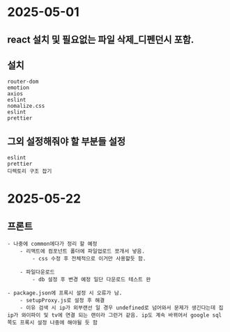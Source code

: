 # 2025-05-01 

## react 설치 및 필요없는 파일 삭제_디펜던시 포함.

## 설치
    router-dom
    emotion
    axios
    eslint
    nomalize.css
    eslint
    prettier

## 그외 설정해줘야 할 부분들 설정
    eslint
    prettier
    디렉토리 구조 잡기


# 2025-05-22

## 프론트
    - 나중에 common에다가 정리 할 예정
        - 리액트에 컴포넌트 폴더에 파일업로드 쪼개서 넣음.
            - css 수정 후 전체적으로 이거만 사용할듯 함.
        
        - 파일다운로드
            - db 설정 후 변경 예정 일단 다운로드 테스트 완

    - package.json에 프록시 설정 시 오류가 남.
        - setupProxy.js로 설정 후 해결
        - 이유 검색 시 ip가 외부랜선 일 경우 undefined로 넘어와서 문제가 생긴다는데 집 ip가 와이파이 및 tv에 연결 되는 랜이라 그런거 같음. ip도 계속 바뀌어서 google sql 쪽도 프록시 설정 나중에 해야될 듯 함
        